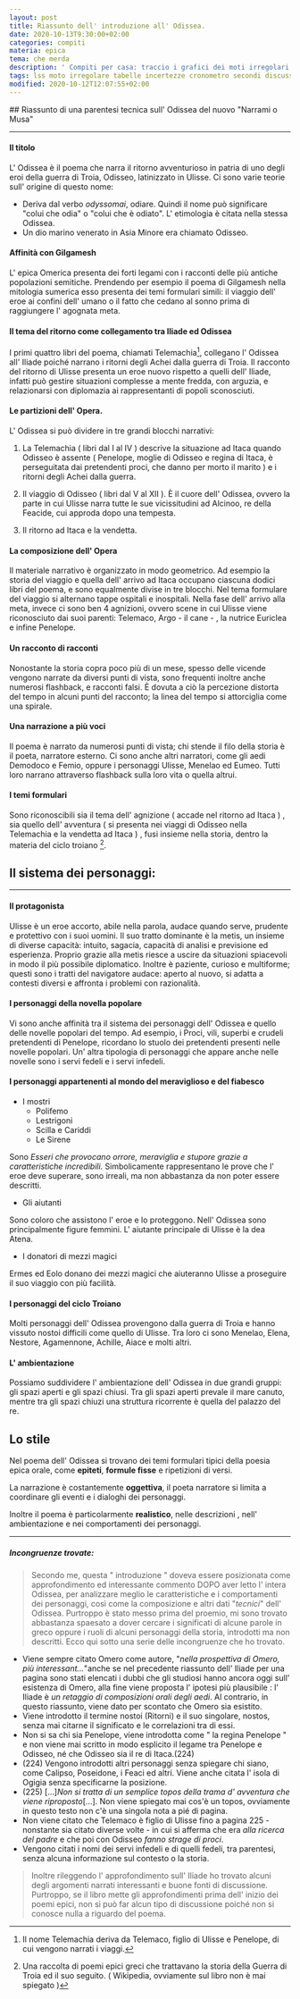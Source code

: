 ```yaml
---
layout: post
title: Riassunto dell' introduzione all' Odissea.
date: 2020-10-13T9:30:00+02:00
categories: compiti
materia: epica
tema: che merda
description: ' Compiti per casa: traccio i grafici dei moti irregolari usando Plotly e disegnando anche delle barre di errore. Scrivo tabelle con valori di spostamento e intervalli di tempo per i primi moti. Percorso LSS sul moto. '
tags: lss moto irregolare tabelle incertezze cronometro secondi discussione
modified: 2020-10-12T12:07:55+02:00
---
```

<div id='temadiv' markdown="1">
## Riassunto di una parentesi tecnica sull' Odissea del nuovo "Narrami o Musa"

---

#### Il titolo
L' Odissea è il poema che narra il ritorno avventurioso in patria di uno degli eroi della guerra di Troia, Odisseo, latinizzato in Ulisse. Ci sono varie teorie sull' origine di questo nome:
- Deriva dal verbo _odyssomai_, odiare. Quindi il nome può significare "colui che odia" o "colui che è odiato". L' etimologia è citata nella stessa Odissea.
- Un dio marino venerato in Asia Minore era chiamato Odisseo.

#### Affinità con Gilgamesh

L' epica Omerica presenta dei forti legami con i racconti delle più antiche popolazioni semitiche. Prendendo per esempio il poema di Gilgamesh nella mitologia sumerica esso presenta dei temi formulari simili: il viaggio dell' eroe ai confini dell' umano o il fatto che cedano al sonno prima di raggiungere l' agognata meta.

#### Il tema del ritorno come collegamento tra Iliade ed Odissea

I primi quattro libri del poema, chiamati Telemachia[^1], collegano l' Odissea all' Iliade poiché narrano i ritorni degli Achei dalla guerra di Troia. Il racconto del ritorno di Ulisse presenta un eroe nuovo rispetto a quelli dell' Iliade, infatti può gestire situazioni complesse a mente fredda, con arguzia, e relazionarsi con diplomazia ai rappresentanti di popoli sconosciuti.

#### Le partizioni dell' Opera.

L' Odissea si può dividere in tre grandi blocchi narrativi:

1. La Telemachia ( libri dal I al IV ) descrive la situazione ad Itaca quando Odisseo è assente ( Penelope, moglie di Odisseo e regina di Itaca, è perseguitata dai pretendenti proci, che danno per morto il marito ) e i ritorni degli Achei dalla guerra.

2. Il viaggio di Odisseo ( libri dal V al XII ). È il cuore dell' Odissea, ovvero la parte in cui Ulisse narra tutte le sue vicissitudini ad Alcinoo, re della Feacide, cui approda dopo una tempesta.

3. Il ritorno ad Itaca e la vendetta.

#### La composizione dell' Opera

Il materiale narrativo è organizzato in modo geometrico. Ad esempio la storia del viaggio e quella dell' arrivo ad Itaca occupano ciascuna dodici libri del poema, e sono equalmente divise in tre blocchi. Nel tema formulare del viaggio si alternano tappe ospitali e inospitali. Nella fase dell' arrivo alla meta, invece ci sono ben 4 agnizioni, ovvero scene in cui Ulisse viene riconosciuto dai suoi parenti: Telemaco, Argo - il cane - , la nutrice Euriclea e infine Penelope.

#### Un racconto di racconti

Nonostante la storia copra poco più di un mese, spesso delle vicende vengono narrate da diversi punti di vista, sono frequenti inoltre anche numerosi flashback, e racconti falsi. È dovuta a ciò la percezione distorta del tempo in alcuni punti del racconto; la linea del tempo si attorciglia come una spirale.

#### Una narrazione a più voci

Il poema è narrato da numerosi punti di vista; chi stende il filo della storia è il poeta, narratore esterno. Ci sono anche altri narratori, come gli aedi Demodoco e Femio, oppure i personaggi Ulisse, Menelao ed Eumeo. Tutti loro narrano attraverso flashback sulla loro vita o quella altrui. 

#### I temi formulari

Sono riconoscibili sia il tema dell' agnizione ( accade nel ritorno ad Itaca ) , sia quello dell' avventura ( si presenta nei viaggi di Odisseo nella  Telemachia e la vendetta ad Itaca ) , fusi insieme nella storia, dentro la materia del ciclo troiano [^2]. 

## Il sistema dei personaggi:

---

#### Il protagonista

Ulisse è un eroe accorto, abile nella parola, audace quando serve, prudente e protettivo con i suoi uomini. Il suo tratto dominante è la metis, un insieme di diverse capacità: intuito, sagacia, capacità di analisi e previsione ed esperienza. Proprio grazie alla metis riesce a uscire da situazioni spiacevoli in modo il più possibile diplomatico. Inoltre è paziente, curioso e multiforme; questi sono i tratti del navigatore audace: aperto al nuovo, si adatta a contesti diversi e affronta i problemi con razionalità. 

#### I personaggi della novella popolare

Vi sono anche affinità tra il sistema dei personaggi dell' Odissea e quello delle novelle popolari del tempo. Ad esempio, i Proci, vili, superbi e crudeli pretendenti di Penelope, ricordano lo stuolo dei pretendenti presenti nelle novelle popolari. Un' altra tipologia di personaggi che appare anche nelle novelle sono i servi fedeli e i servi infedeli. 

#### I personaggi appartenenti al mondo del meraviglioso e del fiabesco

- I mostri
    - Polifemo
    - Lestrigoni
    - Scilla e Cariddi
    - Le Sirene

Sono _Esseri che provocano orrore, meraviglia e stupore grazie a caratteristiche incredibili._ Simbolicamente rappresentano le prove che l' eroe deve superare, sono irreali, ma non abbastanza da non poter essere descritti.

- Gli aiutanti

Sono coloro che assistono l' eroe e lo proteggono. Nell' Odissea sono principalmente figure femmini. L' aiutante principale di Ulisse è la dea Atena.

- I donatori di mezzi magici

Ermes ed Eolo donano dei mezzi magici che aiuteranno Ulisse a proseguire il suo viaggio con più facilità.

#### I personaggi del ciclo Troiano

Molti personaggi dell' Odissea provengono dalla guerra di Troia e hanno vissuto nostoi difficili come quello di Ulisse. Tra loro ci sono Menelao, Elena, Nestore, Agamennone, Achille, Aiace e molti altri.

#### L' ambientazione

Possiamo suddividere l' ambientazione dell' Odissea in due grandi gruppi: gli spazi aperti e gli spazi chiusi.
Tra gli spazi aperti prevale il mare canuto, mentre tra gli spazi chiuzi una struttura ricorrente è quella del palazzo del re.

## Lo stile

Nel poema dell' Odissea si trovano dei temi formulari tipici della poesia epica orale, come **epiteti**, **formule fisse** e ripetizioni di versi.

La narrazione è costantemente **oggettiva**, il poeta narratore si limita a coordinare gli eventi e i dialoghi dei personaggi. 

Inoltre il poema è particolarmente **realistico**, nelle descrizioni , nell' ambientazione e nei comportamenti dei personaggi.

---

##### Incongruenze trovate:
> Secondo me, questa " introduzione " doveva essere posizionata come approfondimento ed interessante commento DOPO aver letto l' intera Odissea, per analizzare meglio le caratteristiche e i comportamenti dei personaggi, così come la composizione e altri dati "_tecnici_" dell' Odissea. Purtroppo è stato messo prima del proemio, mi sono trovato abbastanza spaesato a dover cercare i significati di alcune parole in greco oppure i ruoli di alcuni personaggi della storia, introdotti ma non descritti. Ecco qui sotto una serie delle incongruenze che ho trovato.

- Viene sempre citato Omero come autore, "_nella prospettiva di Omero, più interessant..._"anche se nel precedente riassunto dell' Iliade per una pagina sono stati elencati i dubbi che gli studiosi hanno ancora oggi sull' esistenza di Omero, alla fine viene proposta l' ipotesi più plausibile : l' Iliade è _un retaggio di composizioni orali degli aedi_. Al contrario, in questo riassunto, viene dato per scontato che Omero sia esistito.
- Viene introdotto il termine nostoi (Ritorni) e il suo singolare, nostos, senza mai citarne il significato e le correlazioni tra di essi.
- Non si sa chi sia Penelope, viene introdotta come " la regina Penelope " e non viene mai scritto in modo esplicito il legame tra Penelope e Odisseo, né che Odisseo sia il re di Itaca.(224)
- (224) Vengono introdotti altri personaggi senza spiegare chi siano, come Calipso, Poseidone, i Feaci ed altri. Viene anche citata l' isola di Ogigia senza specificarne la posizione.
- (225) [...]_Non si tratta di un semplice topos della trama d' avventura che viene riproposto_[...]. Non viene spiegato mai cos'è un topos, ovviamente in questo testo non c'è una singola nota a pié di pagina.
- Non viene citato che Telemaco è figlio di Ulisse fino a pagina 225 - nonstante sia citato diverse volte - in cui si afferma che era _alla ricerca del padre_ e che poi con Odisseo _fanno strage di proci_.
- Vengono citati i nomi dei servi infedeli e di quelli fedeli, tra parentesi, senza alcuna informazione sul contesto o la storia. 

> Inoltre rileggendo l' approfondimento sull' Iliade ho trovato alcuni degli argomenti narrati interessanti e buone fonti di discussione. Purtroppo, se il libro mette gli approfondimenti prima dell' inizio dei poemi epici, non si può far alcun tipo di discussione poiché non si conosce nulla a riguardo del poema. 

[^1]: Il nome Telemachia deriva da Telemaco, figlio di Ulisse e Penelope, di cui vengono narrati i viaggi.
[^2]: Una raccolta di poemi epici greci che trattavano la storia della Guerra di Troia ed il suo seguito. ( Wikipedia, ovviamente sul libro non è mai spiegato )
</div>
